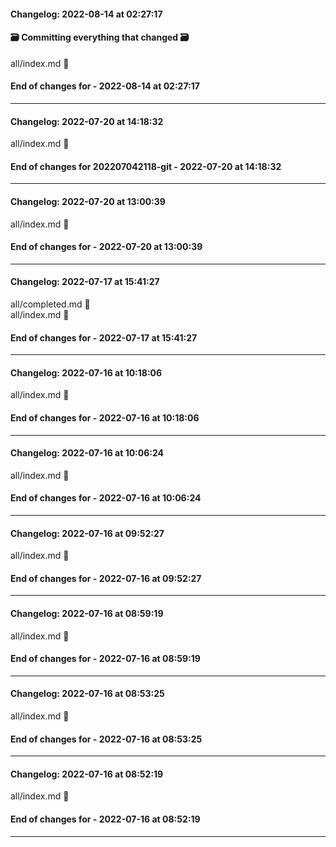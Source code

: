 #### Changelog: 2022-08-14 at 02:27:17  
#### 🗃️ Committing everything that changed 🗃️  
  
all/index.md      🚀  
  
#### End of changes for  - 2022-08-14 at 02:27:17  
  
----  
  
#### Changelog: 2022-07-20 at 14:18:32  
  
all/index.md      🚀  
  
#### End of changes for 202207042118-git - 2022-07-20 at 14:18:32  
  
----  
  
#### Changelog: 2022-07-20 at 13:00:39  
  
all/index.md      🚀  
  
#### End of changes for  - 2022-07-20 at 13:00:39  
  
----  
  
#### Changelog: 2022-07-17 at 15:41:27  
  
all/completed.md      🚀  
all/index.md      🚀  
  
#### End of changes for  - 2022-07-17 at 15:41:27  
  
----  
  
#### Changelog: 2022-07-16 at 10:18:06  
  
all/index.md      🚀  
  
#### End of changes for  - 2022-07-16 at 10:18:06  
  
----  
  
#### Changelog: 2022-07-16 at 10:06:24  
  
all/index.md      🚀  
  
#### End of changes for  - 2022-07-16 at 10:06:24  
  
----  
  
#### Changelog: 2022-07-16 at 09:52:27  
  
all/index.md      🚀  
  
#### End of changes for  - 2022-07-16 at 09:52:27  
  
----  
  
#### Changelog: 2022-07-16 at 08:59:19  
  
all/index.md 🚀   
  
#### End of changes for  - 2022-07-16 at 08:59:19  
----  
  
  
#### Changelog: 2022-07-16 at 08:53:25  
  
all/index.md 🚀   
  
#### End of changes for  - 2022-07-16 at 08:53:25  
----  
  
  
#### Changelog: 2022-07-16 at 08:52:19  
  
all/index.md 🚀   
  
#### End of changes for  - 2022-07-16 at 08:52:19  
----  
  
  
